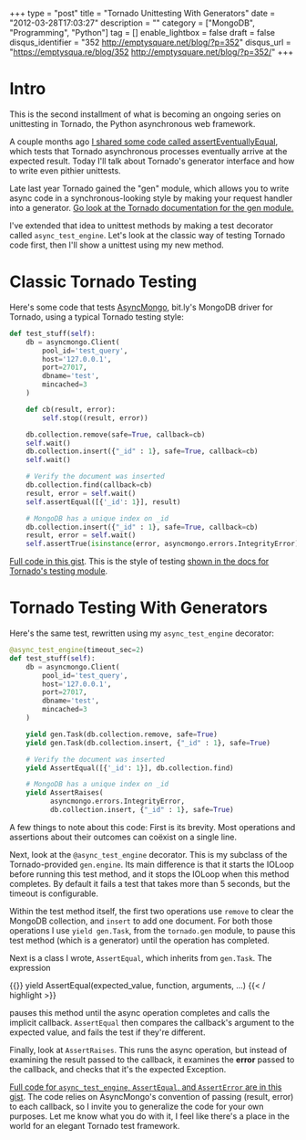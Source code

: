 +++
type = "post"
title = "Tornado Unittesting With Generators"
date = "2012-03-28T17:03:27"
description = ""
category = ["MongoDB", "Programming", "Python"]
tag = []
enable_lightbox = false
draft = false
disqus_identifier = "352 http://emptysquare.net/blog/?p=352"
disqus_url = "https://emptysqua.re/blog/352 http://emptysquare.net/blog/?p=352/"
+++

<h1 id="intro">Intro</h1>
<p>This is the second installment of what is becoming an ongoing series on
unittesting in Tornado, the Python asynchronous web framework.</p>
<p>A couple months ago <a href="/tornado-unittesting-eventually-correct/">I shared some code called
assertEventuallyEqual</a>,
which tests that Tornado asynchronous processes eventually arrive at the
expected result. Today I'll talk about Tornado's generator interface and
how to write even pithier unittests.</p>
<p>Late last year Tornado gained the "gen" module, which allows you to
write async code in a synchronous-looking style by making your request
handler into a generator. <a href="http://www.tornadoweb.org/en/latest/gen.html">Go look at the Tornado documentation for the
gen module.</a></p>
<p>I've extended that idea to unittest methods by making a test decorator
called <code>async_test_engine</code>. Let's look at the classic way of testing
Tornado code first, then I'll show a unittest using my new method.</p>
<h1 id="classic-tornado-testing">Classic Tornado Testing</h1>
<p>Here's some code that tests
<a href="https://github.com/bitly/asyncmongo">AsyncMongo</a>, bit.ly's MongoDB
driver for Tornado, using a typical Tornado testing style:</p>

```python
def test_stuff(self):
    db = asyncmongo.Client(
        pool_id='test_query',
        host='127.0.0.1',
        port=27017,
        dbname='test',
        mincached=3
    )

    def cb(result, error):
        self.stop((result, error))

    db.collection.remove(safe=True, callback=cb)
    self.wait()
    db.collection.insert({"_id" : 1}, safe=True, callback=cb)
    self.wait()

    # Verify the document was inserted
    db.collection.find(callback=cb)
    result, error = self.wait()
    self.assertEqual([{'_id': 1}], result)

    # MongoDB has a unique index on _id
    db.collection.insert({"_id" : 1}, safe=True, callback=cb)
    result, error = self.wait()
    self.assertTrue(isinstance(error, asyncmongo.errors.IntegrityError))
```

<a href="https://gist.github.com/2230276">Full code in this gist</a>. This is the
style of testing <a href="http://www.tornadoweb.org/en/latest/testing.html">shown in the docs for Tornado's testing
module</a>.
<h1 id="tornado-testing-with-generators">Tornado Testing With Generators</h1>
<p>Here's the same test, rewritten using my <code>async_test_engine</code> decorator:</p>

```python
@async_test_engine(timeout_sec=2)
def test_stuff(self):
    db = asyncmongo.Client(
        pool_id='test_query',
        host='127.0.0.1',
        port=27017,
        dbname='test',
        mincached=3
    )

    yield gen.Task(db.collection.remove, safe=True)
    yield gen.Task(db.collection.insert, {"_id" : 1}, safe=True)

    # Verify the document was inserted
    yield AssertEqual([{'_id': 1}], db.collection.find)

    # MongoDB has a unique index on _id
    yield AssertRaises(
          asyncmongo.errors.IntegrityError,
          db.collection.insert, {"_id" : 1}, safe=True)
```


<p>A few things to note about this code: First is its brevity. Most
operations and assertions about their outcomes can coëxist on a single
line.</p>
<p>Next, look at the <code>@async_test_engine</code> decorator. This is my subclass of
the Tornado-provided <code>gen.engine</code>. Its main difference is that it starts
the IOLoop before running this test method, and it stops the IOLoop when
this method completes. By default it fails a test that takes more than 5
seconds, but the timeout is configurable.</p>
<p>Within the test method itself, the first two operations use <code>remove</code> to
clear the MongoDB collection, and <code>insert</code> to add one document. For both
those operations I use <code>yield gen.Task</code>, from the <code>tornado.gen</code> module,
to pause this test method (which is a generator) until the operation has
completed.</p>
<p>Next is a class I wrote, <code>AssertEqual</code>, which inherits from <code>gen.Task</code>.
The expression</p>

{{<highlight python3>}}
yield AssertEqual(expected_value, function, arguments, ...)
{{< / highlight >}}

<p>pauses this method until the async operation completes and calls the
implicit callback. <code>AssertEqual</code> then compares the callback's argument
to the expected value, and fails the test if they're different.</p>
<p>Finally, look at <code>AssertRaises</code>. This runs the async operation, but
instead of examining the result passed to the callback, it examines the
<strong>error</strong> passed to the callback, and checks that it's the expected
Exception.</p>
<p><a href="https://gist.github.com/2229985">Full code for <code>async_test_engine</code>, <code>AssertEqual</code>, and <code>AssertError</code> are
in this gist</a>. The code relies on
AsyncMongo's convention of passing (result, error) to each callback, so
I invite you to generalize the code for your own purposes. Let me know
what you do with it, I feel like there's a place in the world for an
elegant Tornado test framework.</p>
